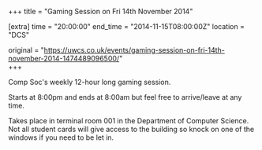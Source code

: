 +++
title = "Gaming Session on Fri 14th November 2014"

[extra]
time = "20:00:00"
end_time = "2014-11-15T08:00:00Z"
location = "DCS"

original = "https://uwcs.co.uk/events/gaming-session-on-fri-14th-november-2014-1474489096500/"    
+++

Comp Soc's weekly 12-hour long gaming session.

Starts at 8:00pm and ends at 8:00am but feel free to arrive/leave at any time.

Takes place in terminal room 001 in the Department of Computer Science. Not all student cards will give access to the building so knock on one of the windows if you need to be let in.

